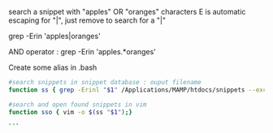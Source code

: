 search a snippet with "apples" OR "oranges" characters
E is automatic escaping for "|", just remove to search for a "|"

grep -Erin 'apples|oranges' 

AND operator :
grep -Erin 'apples.*oranges' 

Create some alias in .bash

````sh
#search snippets in snippet database : ouput filename
function ss { grep -Erinl "$1" /Applications/MAMP/htdocs/snippets --exclude-dir=".git"; }

#search and open found snippets in vim
function sso { vim -o $(ss "$1");}

```
     

